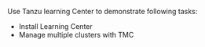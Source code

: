 Use Tanzu learning Center to demonstrate following tasks:

- Install Learning Center
- Manage multiple clusters with TMC
